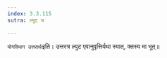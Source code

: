 ```yaml
---
index: 3.3.115
sutra: ल्युट् च

---
```

   `योगविभाग उत्तरार्थः`इति। उत्तरत्र ल्युट एवानुवृत्तिर्यथा स्यात्, क्तस्य मा भूत्॥